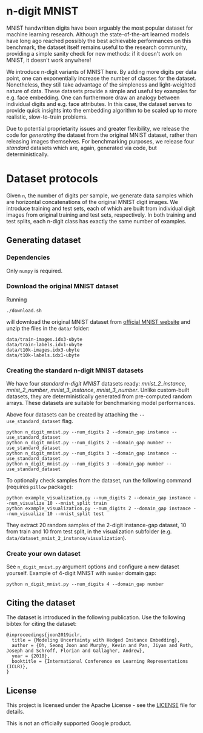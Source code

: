 # n-digit MNIST

MNIST handwritten digits have been arguably the most popular dataset for machine learning research.
Although the state-of-the-art learned models have long ago reached possibly the best achievable performances on this benchmark,
the dataset itself remains useful to the research community, providing a simple sanity check for new methods:
if it doesn't work on MNIST, it doesn't work anywhere!

We introduce n-digit variants of MNIST here. 
By adding more digits per data point, one can exponentially increase the number of classes for the dataset.
Nonetheless, they still take advantage of the simpleness and light-weighted nature of data.
These datasets provide a simple and useful toy examples for e.g. face embedding.
One can furthermore draw an analogy between individual digits and e.g. face attributes.
In this case, the dataset serves to provide quick insights into the embedding algorithm to be scaled up to more realistic, slow-to-train problems.

Due to potential proprietarity issues and greater flexibility, we release the code for _generating_ the dataset from the original MNIST dataset,
rather than releasing images themselves. 
For benchmarking purposes, we release four _standard_ datasets which are, again, generated via code, but deterministically. 

# Dataset protocols

Given `n`, the number of digits per sample, we generate data samples which are horizontal concatenations of the original MNIST digit images.
We introduce training and test sets, each of which are built from individual digit images from original training and test sets, respectively.
In both training and test splits, each n-digit class has exactly the same number of examples.

## Generating dataset

### Dependencies

Only `numpy` is required.

### Download the original MNIST dataset

Running
``` shell
./download.sh
```
will download the original MNIST dataset from [official MNIST website](http://yann.lecun.com/exdb/mnist/)
and unzip the files in the `data/` folder:
``` shell
data/train-images.idx3-ubyte
data/train-labels.idx1-ubyte
data/t10k-images.idx3-ubyte
data/t10k-labels.idx1-ubyte
```

### Creating the standard n-digit MNIST datasets

We have four _standard n-digit MNIST_ datasets ready: *mnist_2_instance*, *mnist_2_number*, *mnist_3_instance*, *mnist_3_number*.
Unlike custom-built datasets, they are deterministically generated from pre-computed random arrays.
These datasets are suitable for benchmarking model performances. 

Above four datasets can be created by attaching the `--use_standard_dataset` flag.


``` shell
python n_digit_mnist.py --num_digits 2 --domain_gap instance --use_standard_dataset
python n_digit_mnist.py --num_digits 2 --domain_gap number --use_standard_dataset
python n_digit_mnist.py --num_digits 3 --domain_gap instance --use_standard_dataset
python n_digit_mnist.py --num_digits 3 --domain_gap number --use_standard_dataset
```

To optionally check samples from the dataset, run the following command (requires `pillow` package):

``` shell
python example_visualization.py --num_digits 2 --domain_gap instance --num_visualize 10 --mnist_split train
python example_visualization.py --num_digits 2 --domain_gap instance --num_visualize 10 --mnist_split test
```

They extract 20 random samples of the 2-digit instance-gap dataset, 10 from train and 10 from test split, in the visualization subfolder (e.g. `data/dataset_mnist_2_instance/visualization`). 

### Create your own dataset

See `n_digit_mnist.py` argument options and configure a new dataset yourself.
Example of 4-digit MNIST with `number` domain gap:

``` shell
python n_digit_mnist.py --num_digits 4 --domain_gap number
```

## Citing the dataset

The dataset is introduced in the following publication. Use the following bibtex for citing the dataset:

```
@inproceedings{joon2019iclr,
  title = {Modeling Uncertainty with Hedged Instance Embedding},
  author = {Oh, Seong Joon and Murphy, Kevin and Pan, Jiyan and Roth, Joseph and Schroff, Florian and Gallagher, Andrew},
  year = {2018},
  booktitle = {International Conference on Learning Representations (ICLR)},
}
```

## License

This project is licensed under the Apache License - see the [LICENSE](LICENSE) file for details.

This is not an officially supported Google product.
